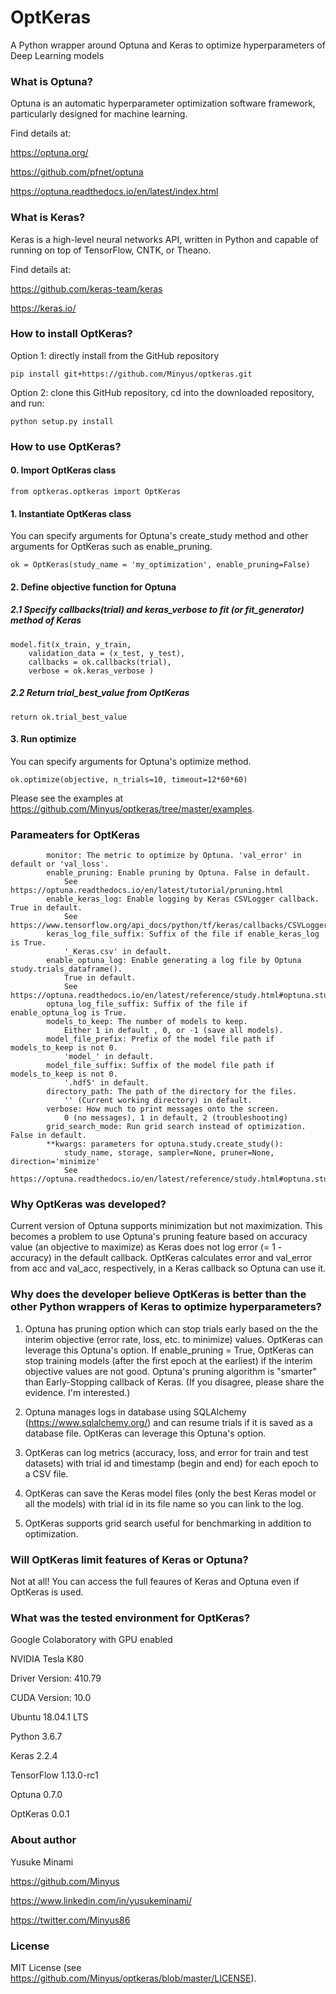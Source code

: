 # OptKeras

A Python wrapper around Optuna and Keras to optimize hyperparameters of Deep Learning models

### What is Optuna?

Optuna is an automatic hyperparameter optimization software framework, particularly designed for machine learning. 

Find details at:
	
https://optuna.org/

https://github.com/pfnet/optuna

https://optuna.readthedocs.io/en/latest/index.html


### What is Keras?

Keras is a high-level neural networks API, written in Python and capable of running on top of TensorFlow, CNTK, or Theano.

Find details at:

https://github.com/keras-team/keras

https://keras.io/



### How to install OptKeras?


Option 1: directly install from the GitHub repository


	pip install git+https://github.com/Minyus/optkeras.git


Option 2: clone this GitHub repository, cd into the downloaded repository, and run:

	python setup.py install


### How to use OptKeras?


#### 0. Import OptKeras class

    from optkeras.optkeras import OptKeras
    
#### 1. Instantiate OptKeras class
	
  You can specify arguments for Optuna's create_study method and other arguments for OptKeras such as enable_pruning.
  
    ok = OptKeras(study_name = 'my_optimization', enable_pruning=False)


#### 2. Define objective function for Optuna

##### 2.1 Specify callbacks(trial) and keras_verbose to fit (or fit_generator) method of Keras
  
    model.fit(x_train, y_train, 
        validation_data = (x_test, y_test),
        callbacks = ok.callbacks(trial), 
        verbose = ok.keras_verbose )


##### 2.2 Return trial_best_value from OptKeras
  

    return ok.trial_best_value

	
#### 3. Run optimize

  You can specify arguments for Optuna's optimize method.
    
    ok.optimize(objective, n_trials=10, timeout=12*60*60)

  
Please see the examples at https://github.com/Minyus/optkeras/tree/master/examples.


### Parameaters for OptKeras

            monitor: The metric to optimize by Optuna. 'val_error' in default or 'val_loss'.
            enable_pruning: Enable pruning by Optuna. False in default.
                See https://optuna.readthedocs.io/en/latest/tutorial/pruning.html
            enable_keras_log: Enable logging by Keras CSVLogger callback. True in default.
                See https://www.tensorflow.org/api_docs/python/tf/keras/callbacks/CSVLogger
            keras_log_file_suffix: Suffix of the file if enable_keras_log is True.
                '_Keras.csv' in default.
            enable_optuna_log: Enable generating a log file by Optuna study.trials_dataframe().
                True in default.
                See https://optuna.readthedocs.io/en/latest/reference/study.html#optuna.study.Study.trials_dataframe
            optuna_log_file_suffix: Suffix of the file if enable_optuna_log is True.
            models_to_keep: The number of models to keep.
                Either 1 in default , 0, or -1 (save all models).
            model_file_prefix: Prefix of the model file path if models_to_keep is not 0.
                'model_' in default.
            model_file_suffix: Suffix of the model file path if models_to_keep is not 0.
                '.hdf5' in default.
            directory_path: The path of the directory for the files.
                '' (Current working directory) in default.
            verbose: How much to print messages onto the screen.
                0 (no messages), 1 in default, 2 (troubleshooting)
            grid_search_mode: Run grid search instead of optimization. False in default.
            **kwargs: parameters for optuna.study.create_study():
                study_name, storage, sampler=None, pruner=None, direction='minimize'
                See https://optuna.readthedocs.io/en/latest/reference/study.html#optuna.study.create_study

### Why OptKeras was developed?
Current version of Optuna supports minimization but not maximization. 
This becomes a problem to use Optuna's pruning feature based on accuracy value (an objective to maximize) as Keras does not log error (= 1 - accuracy) in the default callback. OptKeras calculates error and val_error from acc and val_acc, respectively, in a Keras callback so Optuna can use it. 

### Why does the developer believe OptKeras is better than the other Python wrappers of Keras to optimize hyperparameters?

1. Optuna has pruning option which can stop trials early based on the the interim objective (error rate, loss, etc. to minimize) values.  OptKeras can leverage this Optuna's option. If enable_pruning = True, OptKeras can stop training models (after the first epoch at the earliest) if the interim objective values are not good. Optuna's pruning algorithm is "smarter" than Early-Stopping callback of Keras. (If you disagree, please share the evidence. I'm interested.) 
  
2. Optuna manages logs in database using SQLAlchemy (https://www.sqlalchemy.org/) and can resume trials if it is saved as a database file. OptKeras can leverage this Optuna's option.

3. OptKeras can log metrics (accuracy, loss, and error for train and test datasets) with trial id and timestamp (begin and end) for each epoch to a CSV file.

4. OptKeras can save the Keras model files (only the best Keras model or all the models) with trial id in its file name so you can link to the log.

5. OptKeras supports grid search useful for benchmarking in addition to optimization.

### Will OptKeras limit features of Keras or Optuna?

Not at all! You can access the full feaures of Keras and Optuna even if OptKeras is used. 

### What was the tested environment for OptKeras?

Google Colaboratory with GPU enabled

NVIDIA Tesla K80

Driver Version: 410.79 

CUDA Version: 10.0

Ubuntu 18.04.1 LTS

Python 3.6.7

Keras 2.2.4

TensorFlow 1.13.0-rc1

Optuna 0.7.0

OptKeras 0.0.1

### About author 

Yusuke Minami

https://github.com/Minyus

https://www.linkedin.com/in/yusukeminami/

https://twitter.com/Minyus86


### License

MIT License (see https://github.com/Minyus/optkeras/blob/master/LICENSE).
